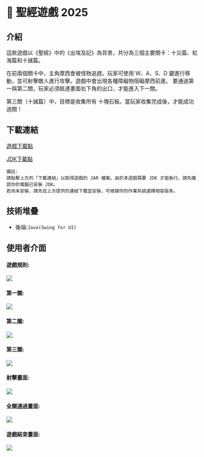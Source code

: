 # 🗿 聖經遊戲 2025

介紹
---
這款遊戲以《聖經》中的《出埃及記》為背景，共分為三個主要關卡：十災篇、紅海篇和十誡篇。

在前兩個關卡中，主角摩西會被怪物追趕。玩家可使用 W、A、S、D 鍵進行移動，並可射擊敵人進行攻擊。遊戲中會出現各種障礙物阻礙摩西前進。
要通過第一與第二關，玩家必須抵達畫面右下角的出口，才能進入下一關。

第三關（十誡篇）中，目標是收集所有 十塊石板。當玩家收集完成後，才能成功過關！

下載連結
---
[遊戲下載點](https://drive.google.com/file/d/1aFMcJnVnGYGYg_l_MiDbyiF1E89Sm2r-/view?usp=sharing)

[JDK下載點](https://www.oracle.com/java/technologies/downloads/)

    備註:
    請點擊上方的「下載連結」以取得遊戲的 JAR 檔案。由於本遊戲需要 JDK 才能執行，請先確認你的電腦已安裝 JDK。
    若尚未安裝，請先從上方提供的連結下載並安裝，可根據你的作業系統選擇相容版本。
    
技術堆疊
---

* 後端:`Java(Swing for UI)`

使用者介面
---

#### 遊戲規則:
![](assets/howToPlay.png)

#### 第一關:
![](assets/Level1.png)

#### 第二關:
![](assets/Level2.png)

#### 第三關:
![](assets/Level3.png)

#### 射擊畫面:
![](assets/shoot.png)

#### 全關通過畫面:
![](assets/Complete.png)

#### 遊戲結束畫面:
![](assets/die.png)

